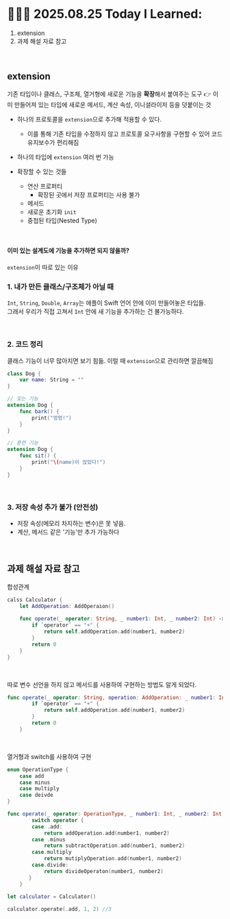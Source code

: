 # 👩🏻‍💻 2025.08.25 Today I Learned:
1. extension
2. 과제 해설 자료 참고

<br>

## extension
기존 타입이나 클래스, 구조체, 열거형에 새로운 기능을 **확장**해서 붙여주는 도구
👉 이미 만들어져 있는 타입에 새로운 메서드, 계산 속성, 이니셜라이저 등을 덧붙이는 것

- 하나의 프로토콜을 `extension`으로 추가해 적용할 수 있다.
	
    - 이를 통해 기존 타입을 수정하지 않고 프로토콜 요구사항을 구현할 수 있어 코드 유지보수가 편리해짐
- 하나의 타입에 `extension` 여러 번 가능
- 확장할 수 있는 것들
	
    - 연산 프로퍼티
    	- 확장된 곳에서 저장 프로퍼티는 사용 불가
    - 메서드
    - 새로운 초기화 `init`
    - 중첩된 타입(Nested Type)
    
    
<br>

#### 이미 있는 설계도에 기능을 추가하면 되지 않을까?
`extension`이 따로 있는 이유

### 1. 내가 만든 클래스/구조체가 아닐 때
`Int`, `String`, `Double`, `Array`는 애플이 Swift 언어 안에 이미 만들어놓은 타입들. <br>
그래서 우리가 직접 고쳐서 `Int` 안에 새 기능을 추가하는 건 불가능하다.

<br>


### 2. 코드 정리 
클래스 기능이 너무 많아지면 보기 힘듦.
이럴 때 `extension`으로 관리하면 깔끔해짐
```swift
class Dog {
    var name: String = ""
}

// 짖는 기능
extension Dog {
    func bark() {
        print("멍멍!")
    }
}

// 훈련 기능
extension Dog {
    func sit() {
        print("\(name)이 앉았다!")
    }
}

```

<br>

### 3. 저장 속성 추가 불가 (안전성)
- 저장 속성(메모리 차지하는 변수)은 못 넣음.
- 계산, 메서드 같은 '기능'만 추가 가능하다

<br>


## 과제 해설 자료 참고
합성관계
```swift
calss Calculator {
	let AddOperation: AddOperaion()
    
    func operate(_ operator: String, _ number1: Int, _ number2: Int) -> Int {
    	if `operator` == "+" {
        	return self.addOperation.add(number1, number2)
        }
    	return 0
    }
}
```


<br>

따로 변수 선언을 하지 않고 메서드를 사용하여 구현하는 방법도 알게 되었다.
```swift
func operate(_ operator: String, operation: AddOperation: _ number1: Int, _ number2: Int) -> Int {
    	if `operator` == "+" {
        	return self.addOperation.add(number1, number2)
        }
    	return 0
    }
```

<br>

열거형과 switch를 사용하여 구현

```swift
enum OperationType {
	case add
    case minus
    case multiply
    case deivde
}

func operate(_ operator: OperationType, _ number1: Int, _ number2: Int) -> Int {
    	switch operator {
        case .add:
        	return addOperation.add(number1, number2)
        case .minus
       		return subtractOperation.add(number1, number2)
        case.multiply
        	return mutiplyOperation.add(number1, number2)
        case.divide:
        	return divideOperaton(number1, number2)
       }
    }
   
let calculator = Calculator()

calculator.operate(.add, 1, 2) //3
```

<br>

